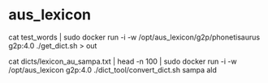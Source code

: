 # aus_lexicon
cat test_words | sudo docker run -i -w /opt/aus_lexicon/g2p/phonetisaurus  g2p:4.0 ./get_dict.sh > out

cat dicts/lexicon_au_sampa.txt | head -n 100 | sudo docker run -i -w /opt/aus_lexicon g2p:4.0 ./dict_tool/convert_dict.sh sampa ald
